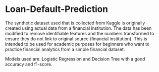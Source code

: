 # Loan-Default-Prediction
The synthetic dataset used that is collected from Kaggle is originally created using actual data from a financial institution. The data has been modified to remove identifiable features and the numbers transformed to ensure they do not link to original source (financial institution).  This is intended to be used for academic purposes for beginners who want to practice financial analytics from a simple financial dataset.

Models used are: Logistic Regression and Decision Tree with a good accuracy and f1-score.
